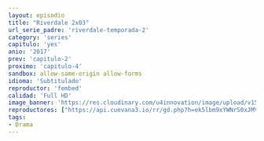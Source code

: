 ```yaml
---
layout: episodio
title: "Riverdale 2x03"
url_serie_padre: 'riverdale-temporada-2'
category: 'series'
capitulo: 'yes'
anio: '2017'
prev: 'capitulo-2'
proximo: 'capitulo-4'
sandbox: allow-same-origin allow-forms
idioma: 'Subtitulado'
reproductor: 'fembed'
calidad: 'Full HD'
image_banner: 'https://res.cloudinary.com/u4innovation/image/upload/v1565152608/maxresdefault-min_vy9nnj.jpg'
reproductores: ["https://api.cuevana3.io/rr/gd.php?h=ek5lbm9xYWNrS0xJMVp5b21KREk0dFBLbjVkaHhkRGdrOG1jbnBpUnhhS1ZtNmwvbE5ET3g2akNxSjUzeDlubXByWm5rWG01dzZlZHlxaURlcW0wdHRpU3FadVkyUT09"]
tags:
- Drama
---
```












